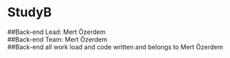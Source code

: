 # StudyB
##Back-end Lead: Mert Özerdem  
##Back-end Team: Mert Özerdem  
##Back-end all work load and code written and belongs to Mert Özerdem

